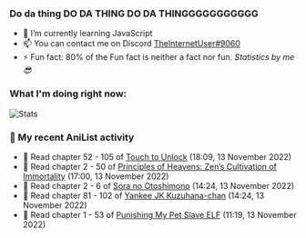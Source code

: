 ### Do da thing DO DA THING DO DA THINGGGGGGGGGGG

<!-- **TheInternetUser0/TheInternetUser0** is a ✨ _special_ ✨ repository because its `README.md` (this file) appears on your GitHub profile. -->


- 🌱 I’m currently learning JavaScript
- 📫 You can contact me on Discord [TheInternetUser#9060](https://discord.com/users/534117072796385300)
- ⚡ Fun fact: 80% of the Fun fact is neither a fact nor fun. _Statistics by me 😎_

### What I'm doing right now:
![Stats](https://discord.c99.nl/widget/theme-3/534117072796385300.png)

### 🌸 My recent AniList activity

<!-- ANILIST_ACTIVITY:start -->

-   📖 Read chapter 52 - 105 of [Touch to Unlock](https://anilist.co/manga/121506) (18:09, 13 November 2022)
-   📖 Read chapter 2 - 50 of [Principles of Heavens: Zen’s Cultivation of Immortality](https://anilist.co/manga/101408) (17:00, 13 November 2022)
-   📖 Read chapter 2 - 6 of [Sora no Otoshimono](https://anilist.co/manga/38144) (14:24, 13 November 2022)
-   📖 Read chapter 81 - 102 of [Yankee JK Kuzuhana-chan](https://anilist.co/manga/116822) (14:24, 13 November 2022)
-   📖 Read chapter 1 - 53 of [Punishing My Pet Slave ELF](https://anilist.co/manga/143102) (11:19, 13 November 2022)

<!-- ANILIST_ACTIVITY:end -->
